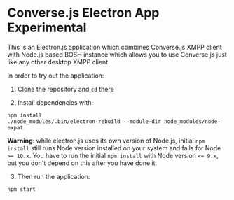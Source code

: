 # Converse.js Electron App Experimental

This is an Electron.js application which combines Converse.js XMPP client with Node.js based BOSH instance which allows you to use Converse.js just like any other desktop XMPP client.

In order to try out the application:

1. Clone the repository and `cd` there

2. Install dependencies with:

```
npm install
./node_modules/.bin/electron-rebuild --module-dir node_modules/node-expat
```

**Warning**: while electron.js uses its own version of Node.js, initial `npm install` still runs Node version installed on your system and fails for Node `>= 10.x`. You have to run the initial `npm install` with Node version `<= 9.x`, but you don't depend on this after you have done it.

3. Then run the application:

```
npm start
```
